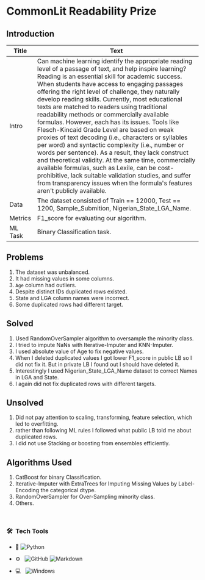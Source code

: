 # CommonLit Readability Prize

## Introduction

| Title | Text |
| ------ | ------ |
| Intro | Can machine learning identify the appropriate reading level of a passage of text, and help inspire learning? Reading is an essential skill for academic success. When students have access to engaging passages offering the right level of challenge, they naturally develop reading skills. Currently, most educational texts are matched to readers using traditional readability methods or commercially available formulas. However, each has its issues. Tools like Flesch-Kincaid Grade Level are based on weak proxies of text decoding (i.e., characters or syllables per word) and syntactic complexity (i.e., number or words per sentence). As a result, they lack construct and theoretical validity. At the same time, commercially available formulas, such as Lexile, can be cost-prohibitive, lack suitable validation studies, and suffer from transparency issues when the formula's features aren't publicly available. |
| Data | The dataset consisted of Train == 12000, Test == 1200, Sample_Submition, Nigerian_State_LGA_Name. |
| Metrics | F1_score for evaluating our algorithm.|
| ML Task | Binary Classification task.|


## Problems

1. The dataset was unbalanced.
2. It had missing values in some columns.
3. `Age` column had outliers.
4. Despite distinct IDs duplicated rows existed.
5. State and LGA column names were incorrect.
6. Some duplicated rows had different target.


## Solved

1. Used RandomOverSampler algorithm to oversample the minority class.
2. I tried to impute NaNs with Iterative-Imputer and KNN-Imputer.
3. I used absolute value of Age to fix negative values.
4. When I deleted duplicated values I got lower F1_score in public LB so I did not fix it. But in private LB I found out I should have deleted it.
5. Interestingly I used Nigerian_State_LGA_Name dataset to correct Names in LGA and State.
6. I again did not fix duplicated rows with different targets.


## Unsolved

1. Did not pay attention to scaling, transforming, feature selection, which led to overfitting.
2. rather than following ML rules I followed what public LB told me about duplicated rows.
3. I did not use Stacking or boosting from ensembles efficiently.


## Algorithms Used

1. CatBoost for  binary Classification.
2. Iterative-Imputer with ExtraTrees for Imputing Missing Values by Label-Encoding the categorical dtype.
3. RandomOverSampler for Over-Sampling minority class.
4. Others.




<br/>

<h3> 🛠 &nbsp;Tech Tools</h3>

- :space_invader:
  ![Python](https://img.shields.io/badge/Python-14354C?style=for-the-badge&logo=python&logoColor=white)
  
- ⚙️ &nbsp;
  ![GitHub](https://img.shields.io/badge/GitHub-100000?style=for-the-badge&logo=github&logoColor=white)
  ![Markdown](https://img.shields.io/badge/Markdown-000000?style=for-the-badge&logo=markdown&logoColor=white)
- 💻 &nbsp;
  ![Windows](https://img.shields.io/badge/Windows-0078D6?style=for-the-badge&logo=windows&logoColor=white)
  


<br/>

